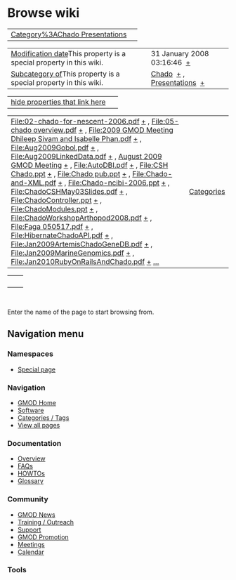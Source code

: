 



<span id="top"></span>




# <span dir="auto">Browse wiki</span>






|  |  |
|----|----|
| [Category%3AChado Presentations](/wiki/Category%3AChado_Presentations "Category%3AChado Presentations") |  |

|  |  |
|----|----|
| <span class="smw-highlighter" data-type="1" state="inline" data-title="Property"><span class="smwbuiltin">[Modification date](/wiki/Property:Modification_date "Property:Modification date")</span><span class="smwttcontent">This property is a special property in this wiki.</span></span> | <span class="smwb-value">31 January 2008 03:16:46  <span class="smwsearch">[+](/wiki/Special%3ASearchByProperty/Modification-20date/31-20January-202008-2003:16:46 "Special%3ASearchByProperty/Modification-20date/31-20January-202008-2003:16:46")</span></span> |
| <span class="smw-highlighter" data-type="1" state="inline" data-title="Property"><span class="smwbuiltin">[Subcategory of](/wiki/Property:Subcategory_of "Property:Subcategory of")</span><span class="smwttcontent">This property is a special property in this wiki.</span></span> | <span class="smwb-value">[Chado](/wiki/Category%3AChado "Category%3AChado")  <span class="smwsearch">[+](/wiki/Special%3ASearchByProperty/Subcategory-20of/Chado "Special%3ASearchByProperty/Subcategory-20of/Chado")</span></span> , <span class="smwb-value">[Presentations](/wiki/Category%3APresentations "Category%3APresentations")  <span class="smwsearch">[+](/wiki/Special%3ASearchByProperty/Subcategory-20of/Presentations "Special%3ASearchByProperty/Subcategory-20of/Presentations")</span></span> |

<span id="smw_browse_incoming"></span>

|  |  |
|----|----|
| [hide properties that link here](/mediawiki/index.php?title=Special:Browse&offset=0&dir=out&article=Category%3AChado+Presentations)  |  |

|  |  |
|----|----|
| <span class="smwb-ivalue">[File:02-chado-for-nescent-2006.pdf](/wiki/File:02-chado-for-nescent-2006.pdf "File:02-chado-for-nescent-2006.pdf") <span class="smwbrowse">[+](/wiki/Special%253ABrowse/File:02-2Dchado-2Dfor-2Dnescent-2D2006.pdf "Special%253ABrowse/File:02-2Dchado-2Dfor-2Dnescent-2D2006.pdf")</span></span> , <span class="smwb-ivalue">[File:05-chado overview.pdf](/wiki/File:05-chado_overview.pdf "File:05-chado overview.pdf") <span class="smwbrowse">[+](/wiki/Special%253ABrowse/File:05-2Dchado-20overview.pdf "Special%253ABrowse/File:05-2Dchado-20overview.pdf")</span></span> , <span class="smwb-ivalue">[File:2009 GMOD Meeting Dhileep Sivam and Isabelle Phan.pdf](/wiki/File:2009_GMOD_Meeting_Dhileep_Sivam_and_Isabelle_Phan.pdf "File:2009 GMOD Meeting Dhileep Sivam and Isabelle Phan.pdf") <span class="smwbrowse">[+](/wiki/Special%253ABrowse/File:2009-20GMOD-20Meeting-20Dhileep-20Sivam-20and-20Isabelle-20Phan.pdf "Special%253ABrowse/File:2009-20GMOD-20Meeting-20Dhileep-20Sivam-20and-20Isabelle-20Phan.pdf")</span></span> , <span class="smwb-ivalue">[File:Aug2009Gobol.pdf](/wiki/File:Aug2009Gobol.pdf "File:Aug2009Gobol.pdf") <span class="smwbrowse">[+](/wiki/Special%253ABrowse/File:Aug2009Gobol.pdf "Special%253ABrowse/File:Aug2009Gobol.pdf")</span></span> , <span class="smwb-ivalue">[File:Aug2009LinkedData.pdf](/wiki/File:Aug2009LinkedData.pdf "File:Aug2009LinkedData.pdf") <span class="smwbrowse">[+](/wiki/Special%253ABrowse/File:Aug2009LinkedData.pdf "Special%253ABrowse/File:Aug2009LinkedData.pdf")</span></span> , <span class="smwb-ivalue">[August 2009 GMOD Meeting](/wiki/August_2009_GMOD_Meeting "August 2009 GMOD Meeting") <span class="smwbrowse">[+](/wiki/Special%253ABrowse/August-202009-20GMOD-20Meeting "Special%253ABrowse/August-202009-20GMOD-20Meeting")</span></span> , <span class="smwb-ivalue">[File:AutoDBI.pdf](/wiki/File:AutoDBI.pdf "File:AutoDBI.pdf") <span class="smwbrowse">[+](/wiki/Special%253ABrowse/File:AutoDBI.pdf "Special%253ABrowse/File:AutoDBI.pdf")</span></span> , <span class="smwb-ivalue">[File:CSH Chado.ppt](/wiki/File:CSH_Chado.ppt "File:CSH Chado.ppt") <span class="smwbrowse">[+](/wiki/Special%253ABrowse/File:CSH-20Chado.ppt "Special%253ABrowse/File:CSH-20Chado.ppt")</span></span> , <span class="smwb-ivalue">[File:Chado pub.ppt](/wiki/File:Chado_pub.ppt "File:Chado pub.ppt") <span class="smwbrowse">[+](/wiki/Special%253ABrowse/File:Chado-20pub.ppt "Special%253ABrowse/File:Chado-20pub.ppt")</span></span> , <span class="smwb-ivalue">[File:Chado-and-XML.pdf](/wiki/File:Chado-and-XML.pdf "File:Chado-and-XML.pdf") <span class="smwbrowse">[+](/wiki/Special%253ABrowse/File:Chado-2Dand-2DXML.pdf "Special%253ABrowse/File:Chado-2Dand-2DXML.pdf")</span></span> , <span class="smwb-ivalue">[File:Chado-ncibi-2006.ppt](/wiki/File:Chado-ncibi-2006.ppt "File:Chado-ncibi-2006.ppt") <span class="smwbrowse">[+](/wiki/Special%253ABrowse/File:Chado-2Dncibi-2D2006.ppt "Special%253ABrowse/File:Chado-2Dncibi-2D2006.ppt")</span></span> , <span class="smwb-ivalue">[File:ChadoCSHMay03Slides.pdf](/wiki/File:ChadoCSHMay03Slides.pdf "File:ChadoCSHMay03Slides.pdf") <span class="smwbrowse">[+](/wiki/Special%253ABrowse/File:ChadoCSHMay03Slides.pdf "Special%253ABrowse/File:ChadoCSHMay03Slides.pdf")</span></span> , <span class="smwb-ivalue">[File:ChadoController.ppt](/wiki/File:ChadoController.ppt "File:ChadoController.ppt") <span class="smwbrowse">[+](/wiki/Special%253ABrowse/File:ChadoController.ppt "Special%253ABrowse/File:ChadoController.ppt")</span></span> , <span class="smwb-ivalue">[File:ChadoModules.ppt](/wiki/File:ChadoModules.ppt "File:ChadoModules.ppt") <span class="smwbrowse">[+](/wiki/Special%253ABrowse/File:ChadoModules.ppt "Special%253ABrowse/File:ChadoModules.ppt")</span></span> , <span class="smwb-ivalue">[File:ChadoWorkshopArthopod2008.pdf](/wiki/File:ChadoWorkshopArthopod2008.pdf "File:ChadoWorkshopArthopod2008.pdf") <span class="smwbrowse">[+](/wiki/Special%253ABrowse/File:ChadoWorkshopArthopod2008.pdf "Special%253ABrowse/File:ChadoWorkshopArthopod2008.pdf")</span></span> , <span class="smwb-ivalue">[File:Faga 050517.pdf](/wiki/File:Faga_050517.pdf "File:Faga 050517.pdf") <span class="smwbrowse">[+](/wiki/Special%253ABrowse/File:Faga-20050517.pdf "Special%253ABrowse/File:Faga-20050517.pdf")</span></span> , <span class="smwb-ivalue">[File:HibernateChadoAPI.pdf](/wiki/File:HibernateChadoAPI.pdf "File:HibernateChadoAPI.pdf") <span class="smwbrowse">[+](/wiki/Special%253ABrowse/File:HibernateChadoAPI.pdf "Special%253ABrowse/File:HibernateChadoAPI.pdf")</span></span> , <span class="smwb-ivalue">[File:Jan2009ArtemisChadoGeneDB.pdf](/wiki/File:Jan2009ArtemisChadoGeneDB.pdf "File:Jan2009ArtemisChadoGeneDB.pdf") <span class="smwbrowse">[+](/wiki/Special%253ABrowse/File:Jan2009ArtemisChadoGeneDB.pdf "Special%253ABrowse/File:Jan2009ArtemisChadoGeneDB.pdf")</span></span> , <span class="smwb-ivalue">[File:Jan2009MarineGenomics.pdf](/wiki/File:Jan2009MarineGenomics.pdf "File:Jan2009MarineGenomics.pdf") <span class="smwbrowse">[+](/wiki/Special%253ABrowse/File:Jan2009MarineGenomics.pdf "Special%253ABrowse/File:Jan2009MarineGenomics.pdf")</span></span> , <span class="smwb-ivalue">[File:Jan2010RubyOnRailsAndChado.pdf](/wiki/File:Jan2010RubyOnRailsAndChado.pdf "File:Jan2010RubyOnRailsAndChado.pdf") <span class="smwbrowse">[+](/wiki/Special%253ABrowse/File:Jan2010RubyOnRailsAndChado.pdf "Special%253ABrowse/File:Jan2010RubyOnRailsAndChado.pdf")</span></span> […](/mediawiki/index.php?title=Special%3ASearchByProperty&property=&value=Category%3AChado+Presentations) | [Categories](/wiki/Special%3ACategories "Special%3ACategories") |

|     |     |
|-----|-----|
|     |     |

 

Enter the name of the page to start browsing from.  








## Navigation menu



### Namespaces

- <span id="ca-nstab-special">[Special
  page](/wiki/Special%253ABrowse/Category%3AChado_Presentations "This is a special page, you cannot edit the page itself")</span>






### Navigation



- <span id="n-GMOD-Home">[GMOD Home](/wiki/Main_Page)</span>
- <span id="n-Software">[Software](/wiki/GMOD_Components)</span>
- <span id="n-Categories-.2F-Tags">[Categories /
  Tags](/wiki/Categories)</span>
- <span id="n-View-all-pages">[View all
  pages](/wiki/Special:AllPages)</span>




### Documentation



- <span id="n-Overview">[Overview](/wiki/Overview)</span>
- <span id="n-FAQs">[FAQs](/wiki/Category%3AFAQ)</span>
- <span id="n-HOWTOs">[HOWTOs](/wiki/Category%3AHOWTO)</span>
- <span id="n-Glossary">[Glossary](/wiki/Glossary)</span>




### Community



- <span id="n-GMOD-News">[GMOD News](/wiki/GMOD_News)</span>
- <span id="n-Training-.2F-Outreach">[Training /
  Outreach](/wiki/Training_and_Outreach)</span>
- <span id="n-Support">[Support](/wiki/Support)</span>
- <span id="n-GMOD-Promotion">[GMOD
  Promotion](/wiki/GMOD_Promotion)</span>
- <span id="n-Meetings">[Meetings](/wiki/Meetings)</span>
- <span id="n-Calendar">[Calendar](/wiki/Calendar)</span>




### Tools












<!-- -->




